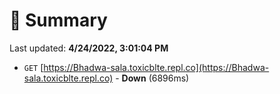 # 📖 Summary
Last updated: **4/24/2022, 3:01:04 PM**

- `GET` [https://Bhadwa-sala.toxicblte.repl.co](https://Bhadwa-sala.toxicblte.repl.co) - **Down** (6896ms)
